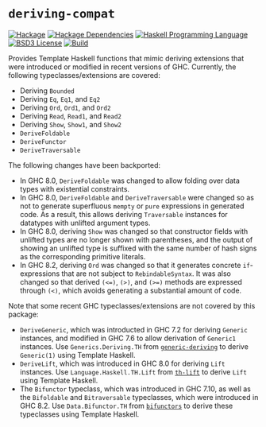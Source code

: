 # `deriving-compat`
[![Hackage](https://img.shields.io/hackage/v/deriving-compat.svg)][Hackage: deriving-compat]
[![Hackage Dependencies](https://img.shields.io/hackage-deps/v/deriving-compat.svg)](http://packdeps.haskellers.com/reverse/deriving-compat)
[![Haskell Programming Language](https://img.shields.io/badge/language-Haskell-blue.svg)][Haskell.org]
[![BSD3 License](http://img.shields.io/badge/license-BSD3-brightgreen.svg)][tl;dr Legal: BSD3]
[![Build](https://img.shields.io/travis/haskell-compat/deriving-compat.svg)](https://travis-ci.org/haskell-compat/deriving-compat)

[Hackage: deriving-compat]:
  http://hackage.haskell.org/package/deriving-compat
  "deriving-compat package on Hackage"
[Haskell.org]:
  http://www.haskell.org
  "The Haskell Programming Language"
[tl;dr Legal: BSD3]:
  https://tldrlegal.com/license/bsd-3-clause-license-%28revised%29
  "BSD 3-Clause License (Revised)"

Provides Template Haskell functions that mimic deriving extensions that were introduced or modified in recent versions of GHC. Currently, the following typeclasses/extensions are covered:

* Deriving `Bounded`
* Deriving `Eq`, `Eq1`, and `Eq2`
* Deriving `Ord`, `Ord1`, and `Ord2`
* Deriving `Read`, `Read1`, and `Read2`
* Deriving `Show`, `Show1`, and `Show2`
* `DeriveFoldable`
* `DeriveFunctor`
* `DeriveTraversable`

The following changes have been backported:

* In GHC 8.0, `DeriveFoldable` was changed to allow folding over data types with existential constraints.
* In GHC 8.0, `DeriveFoldable` and `DeriveTraversable` were changed so as not to generate superfluous `mempty` or `pure` expressions in generated code. As a result, this allows deriving `Traversable` instances for datatypes with unlifted argument types.
* In GHC 8.0, deriving `Show` was changed so that constructor fields with unlifted types are no longer shown with parentheses, and the output of showing an unlifted type is suffixed with the same number of hash signs as the corresponding primitive literals.
* In GHC 8.2, deriving `Ord` was changed so that it generates concrete `if`-expressions that are not subject to `RebindableSyntax`. It was also changed so that derived `(<=)`, `(>)`, and `(>=)` methods are expressed through `(<)`, which avoids generating a substantial amount of code.

Note that some recent GHC typeclasses/extensions are not covered by this package:

* `DeriveGeneric`, which was introducted in GHC 7.2 for deriving `Generic` instances, and modified in GHC 7.6 to allow derivation of `Generic1` instances. Use `Generics.Deriving.TH` from [`generic-deriving`](http://hackage.haskell.org/package/generic-deriving) to derive `Generic(1)` using Template Haskell.
* `DeriveLift`, which was introduced in GHC 8.0 for deriving `Lift` instances. Use `Language.Haskell.TH.Lift` from [`th-lift`](http://hackage.haskell.org/package/th-lift) to derive `Lift` using Template Haskell.
* The `Bifunctor` typeclass, which was introduced in GHC 7.10, as well as the `Bifoldable` and `Bitraversable` typeclasses, which were introduced in GHC 8.2. Use `Data.Bifunctor.TH` from [`bifunctors`](http://hackage.haskell.org/package/bifunctors) to derive these typeclasses using Template Haskell.
